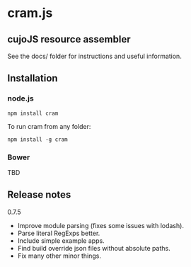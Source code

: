 # cram.js

## cujoJS resource assembler

See the docs/ folder for instructions and useful information.

## Installation

### node.js

```
npm install cram
```

To run cram from any folder:

```
npm install -g cram
```

### Bower

TBD

## Release notes

0.7.5

* Improve module parsing (fixes some issues with lodash).
* Parse literal RegExps better.
* Include simple example apps.
* Find build override json files without absolute paths.
* Fix many other minor things.

